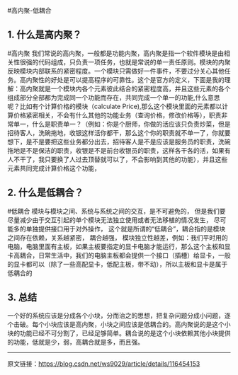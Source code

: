 #高内聚-低耦合

## 1. 什么是高内聚？
#高内聚
我们常说的高内聚，一般都是功能内聚，高内聚是指一个软件模块是由相关性很强的代码组成，只负责一项任务，也就是常说的单一责任原则。模块的内聚反映模块内部联系的紧密程度。一个模块只需做好一件事件，不要过分关心其他任务。高内聚性的好处是可以提高程序的可靠性。这个是官方的定义，下面是我的理解：高内聚就是一个模块内各个元素彼此结合的紧密程度高，并且这些元素的各个组成部分全部都为完成同一个功能而存在，共同完成一个单一的功能,什么意思呢？比如有个计算价格的模块（calculate Price),那么这个模块里面的元素都以计算价格紧密相关，不会有什么其他的功能业务（查询价格，修改价格等），职责非常单一，什么是职责单一？（例如：你是个厨师，你做的活应该只负责炒菜，但是招待客人，洗碗拖地，收银这样活你都干，那么这个你的职责就不单一了，你就要想下，是不是要把这些业务都分出去，招待客人是不是应该是服务员的职责，洗碗拖地是不是保洁的职责，收银是不是前台收银员的职责，这样各干各的活，如果有人不干了，我只要换了人过去顶替就可以了，不会影响到其他的功能），并且这些元素共同完成计算价格这个功能，


## 2. 什么是低耦合？
#低耦合
模块与模块之间、系统与系统之间的交互，是不可避免的， 但是我们要尽量减少由于交互引起的单个模块无法独立使用或者无法移植的情况发生， 尽可能多的单独提供接口用于对外操作， 这个就是所谓的“低耦合”，耦合指的是模块之间存在依赖，关系越紧密， 耦合越强， 模块独立性越差，例如：我们平时用的电脑，电脑里面有主板，如果主板要指定的显卡电脑才能运行，那么这个主板和显卡高耦合，日常生活中，我们的电脑主板都会提供一个接口（插槽）给显卡，一般的显卡都可以（除了一些高配显卡，低配主板，带不动），所以主板和显卡是属于低耦合的


## 3. 总结
一个好的系统应该是分成各个小块，分而治之的思想，把复杂问题分成小问题，逐个击破。每个小块应该是高内聚，小块之间应该是低耦合的。高内聚说的是这个小块的功能已经不可分割了，已经足够简单。耦合说的是这个小块依赖其他小块提供的功能，低就是少，弱，高耦合就是多，而且强。

-----
原文链接：https://blog.csdn.net/ws9029/article/details/116454153